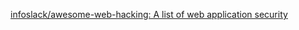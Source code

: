 
[infoslack/awesome-web-hacking: A list of web application security](https://github.com/infoslack/awesome-web-hacking)
